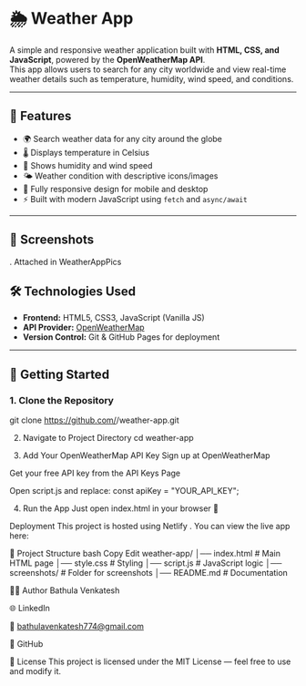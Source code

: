 # 🌦️ Weather App

A simple and responsive weather application built with **HTML, CSS, and JavaScript**, powered by the **OpenWeatherMap API**.  
This app allows users to search for any city worldwide and view real-time weather details such as temperature, humidity, wind speed, and conditions.

---

## 🚀 Features
- 🌍 Search weather data for any city around the globe  
- 🌡️ Displays temperature in Celsius  
- 💨 Shows humidity and wind speed  
- 🌤️ Weather condition with descriptive icons/images  
- 📱 Fully responsive design for mobile and desktop  
- ⚡ Built with modern JavaScript using `fetch` and `async/await`  

---

## 📸 Screenshots
. Attached in WeatherAppPics 

## 🛠️ Technologies Used
- **Frontend:** HTML5, CSS3, JavaScript (Vanilla JS)  
- **API Provider:** [OpenWeatherMap](https://openweathermap.org/api)  
- **Version Control:** Git & GitHub Pages for deployment  

---

## 🔑 Getting Started

### 1. Clone the Repository

git clone https://github.com/<your-username>/weather-app.git

2. Navigate to Project Directory
 cd weather-app

3. Add Your OpenWeatherMap API Key
Sign up at OpenWeatherMap

Get your free API key from the API Keys Page

Open script.js and replace:
const apiKey = "YOUR_API_KEY";

4. Run the App
Just open index.html in your browser 🎉

 Deployment
This project is hosted using Netlify .
You can view the live app here:


📌 Project Structure
bash
Copy
Edit
weather-app/
│── index.html        # Main HTML page
│── style.css         # Styling
│── script.js         # JavaScript logic
│── screenshots/      # Folder for screenshots
│── README.md         # Documentation

👨‍💻 Author
Bathula Venkatesh

🌐 LinkedIn

📧 bathulavenkatesh774@gmail.com

📂 GitHub

📜 License
This project is licensed under the MIT License — feel free to use and modify it.


